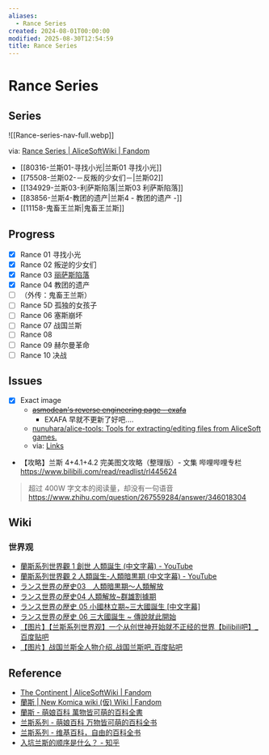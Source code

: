 ```yaml
---
aliases:
  - Rance Series
created: 2024-08-01T00:00:00
modified: 2025-08-30T12:54:59
title: Rance Series
---
```


# Rance Series

## Series

![[Rance-series-nav-full.webp]]

via: [Rance Series | AliceSoftWiki | Fandom](https://alicesoft.fandom.com/wiki/Rance_Series)

- [[80316-兰斯01-寻找小光|兰斯01 寻找小光]]
- [[75508-兰斯02-－反叛的少女们－|兰斯02]]
- [[134929-兰斯03-利萨斯陷落|兰斯03 利萨斯陷落]]
- [[83856-兰斯4-教团的遗产|兰斯4 - 教团的遗产 -]]
- [[11158-鬼畜王兰斯|鬼畜王兰斯]]

## Progress

- [x] Rance 01 寻找小光
- [x] Rance 02 叛逆的少女们
- [x] Rance 03 [丽萨斯陷落](rance03-the-fall-of-leazas-remark)
- [x] Rance 04 教团的遗产
- [ ] （外传：鬼畜王兰斯）
- [ ] Rance 5D 孤独的女孩子
- [ ] Rance 06 塞斯崩坏
- [ ] Rance 07 战国兰斯
- [ ] Rance 08
- [ ] Rance 09 赫尔曼革命
- [ ] Rance 10 决战

## Issues

- [x] Exact image
  - ~~[asmodean's reverse engineering page - exafa](http://asmodean.reverse.net/pages/exafa.html)~~
    - EXAFA 早就不更新了好吧....
  - [nunuhara/alice-tools: Tools for extracting/editing files from AliceSoft games.](https://github.com/nunuhara/alice-tools)
  - via: [Links](https://haniwa.technology/links.html)
- 【攻略】兰斯 4+4.1+4.2 完美图文攻略（整理版）- 文集 哔哩哔哩专栏
  https://www.bilibili.com/read/readlist/rl445624

> 超过 400W 字文本的阅读量，却没有一句语音
> https://www.zhihu.com/question/267559284/answer/346018304

## Wiki

### 世界观

- [蘭斯系列世界觀 1 創世 人類誕生 (中文字幕) - YouTube](https://www.youtube.com/watch?v=s947ZkdN7LY)
- [蘭斯系列世界觀 2 人類誕生-人類暗黒期 (中文字幕) - YouTube](https://www.youtube.com/watch?v=gUtG_SXSV3Q)
- [ランス世界の歴史03　人類暗黒期～人類解放](https://www.youtube.com/watch?v=-nu9I6Tbqe8&list=TLPQMTMwMjIwMjPiKRdaIezA5w&index=2)
- [ランス世界の歴史04 人類解放~群雄割據期](https://www.youtube.com/watch?v=Mw5wQTkioKo)
- [ランス世界の歴史 05 小國林立期~三大國誕生 [中文字幕]](https://www.youtube.com/watch?v=C-dO3kUgIIs)
- [ランス世界の歴史 06 三大國誕生 ~ 傳說就此開始](https://www.youtube.com/watch?v=ADP3j65sh_s)
- [【图片】【兰斯系列世界观】一个从创世神开始就不正经的世界【bilibili吧】_百度贴吧](https://tieba.baidu.com/p/4034255846?pn=1)
- [【图片】战国兰斯全人物介绍_战国兰斯吧_百度贴吧](http://c.tieba.baidu.com/p/7350187283)

## Reference

- [The Continent | AliceSoftWiki | Fandom](https://alicesoft.fandom.com/wiki/The_Continent)
- [蘭斯 | New Komica wiki (仮) Wiki | Fandom](https://newkomica-kari.fandom.com/zh-tw/wiki/%E8%98%AD%E6%96%AF#cite_note-9)
- [蘭斯 - 萌娘百科 萬物皆可萌的百科全書](https://zh.moegirl.org.cn/%E5%85%B0%E6%96%AF)
- [兰斯系列 - 萌娘百科 万物皆可萌的百科全书](https://mzh.moegirl.org.cn/%E5%85%B0%E6%96%AF%E7%B3%BB%E5%88%97)
- [兰斯系列 - 维基百科，自由的百科全书](https://zh.wikipedia.org/zh-hans/%E8%98%AD%E6%96%AF%E7%B3%BB%E5%88%97)
- [入坑兰斯的顺序是什么？ - 知乎](https://www.zhihu.com/question/388227370)
